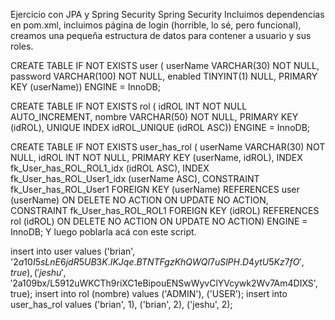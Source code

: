 Ejercicio con JPA y Spring Security
Spring Security
Incluimos dependencias en pom.xml, incluimos página de login (horrible, lo sé, pero funcional), creamos una pequeña estructura de datos para contener a usuario y sus roles.

CREATE TABLE IF NOT EXISTS user (
  userName VARCHAR(30) NOT NULL,
  password VARCHAR(100) NOT NULL,
  enabled TINYINT(1) NULL,
  PRIMARY KEY (userName))
ENGINE = InnoDB;

CREATE TABLE IF NOT EXISTS rol (
  idROL INT NOT NULL AUTO_INCREMENT,
  nombre VARCHAR(50) NOT NULL,
  PRIMARY KEY (idROL),
  UNIQUE INDEX idROL_UNIQUE (idROL ASC))
ENGINE = InnoDB;

CREATE TABLE IF NOT EXISTS user_has_rol (
  userName VARCHAR(30) NOT NULL,
  idROL INT NOT NULL,
  PRIMARY KEY (userName, idROL),
  INDEX fk_User_has_ROL_ROL1_idx (idROL ASC),
  INDEX fk_User_has_ROL_User1_idx (userName ASC),
  CONSTRAINT fk_User_has_ROL_User1
    FOREIGN KEY (userName)
    REFERENCES user (userName)
    ON DELETE NO ACTION
    ON UPDATE NO ACTION,
  CONSTRAINT fk_User_has_ROL_ROL1
    FOREIGN KEY (idROL)
    REFERENCES rol (idROL)
    ON DELETE NO ACTION
    ON UPDATE NO ACTION)
ENGINE = InnoDB;
Y luego poblarla acá con este script.

insert into user values
('brian', '$2a$10$I5sLnE6jdR5UB3K.IKJqe.BTNTFgzKhQWQl7uSlPH.D4ytU5Kz7fO', true),
('jeshu', '$2a$10$9bx/L5912uWKCTh9riXC1eBipouENSwWyvClYVcywk2Wv7Am4DIXS', true);
insert into rol (nombre) values ('ADMIN'), ('USER');
insert into user_has_rol values ('brian', 1), ('brian', 2), ('jeshu', 2);
